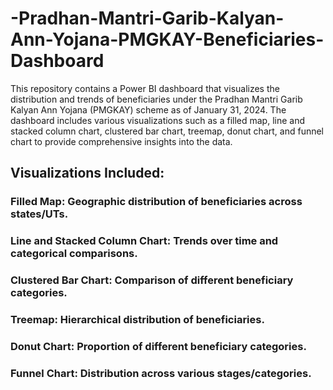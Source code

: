 # -Pradhan-Mantri-Garib-Kalyan-Ann-Yojana-PMGKAY-Beneficiaries-Dashboard
This repository contains a Power BI dashboard that visualizes the distribution and trends of beneficiaries under the Pradhan Mantri Garib Kalyan Ann Yojana (PMGKAY) scheme as of January 31, 2024. The dashboard includes various visualizations such as a filled map, line and stacked column chart, clustered bar chart, treemap, donut chart, and funnel chart to provide comprehensive insights into the data.
## Visualizations Included:
### Filled Map: Geographic distribution of beneficiaries across states/UTs.
### Line and Stacked Column Chart: Trends over time and categorical comparisons.
### Clustered Bar Chart: Comparison of different beneficiary categories.
### Treemap: Hierarchical distribution of beneficiaries.
### Donut Chart: Proportion of different beneficiary categories.
### Funnel Chart: Distribution across various stages/categories.
